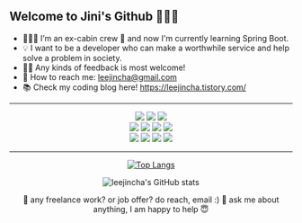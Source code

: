 ## Welcome to Jini's Github 🙋🏻‍♀️



- 👩🏻‍💻 I’m an ex-cabin crew 🛫 and now I'm currently learning Spring Boot.
- 💡 I want to be a developer who can make a worthwhile service and help solve a problem in society.
- 🙌🏻 Any kinds of feedback is most welcome!
- 📧 How to reach me: leejincha@gmail.com 
- 📚 Check my coding blog here! <https://leejincha.tistory.com/>

-------------------------
<div align="center">
<img src="https://img.shields.io/badge/Spring Boot-6DB33F?style=flat-square&logo=Spring Boot&logoColor=white"/> <img src="https://img.shields.io/badge/Spring-6DB33F?style=flat-square&logo=Spring&logoColor=white"/> <img src="https://img.shields.io/badge/Spring Security-6DB33F?style=flat-square&logo=Spring Security&logoColor=white"/>
<div align="center"> 
<img src="https://img.shields.io/badge/Amazon AWS-232F3E?style=flat-square&logo=Amazon AWS&logoColor=white"/> <img src="https://img.shields.io/badge/Amazon S3-569A31?style=flat-square&logo=Amazon S3&logoColor=white"/> <img src="https://img.shields.io/badge/Amazon RDS-527FFF?style=flat-square&logo=Amazon RDS&logoColor=white"/> <img src="https://img.shields.io/badge/Amazon EC2-FF9900?style=flat-square&logo=Amazon EC2&logoColor=white"/>
<div align="center"> 
<img src="https://img.shields.io/badge/MySQL-4479A1?style=flat-square&logo=MySQL&logoColor=white"/> <img src="https://img.shields.io/badge/MongoDB-47A248?style=flat-square&logo=MongoDB&logoColor=white"/> <img src="https://img.shields.io/badge/WebRTC-333333?style=flat-square&logo=WebRTC&logoColor=white"/> <img src="https://img.shields.io/badge/Redis-DC382D?style=flat-square&logo=Redis&logoColor=white"/> 

  
-------------------------------
<div align="center">

[![Top Langs](https://github-readme-stats.vercel.app/api/top-langs/?username=LeejinCha&langs_count=5&layout=compact)](https://github.com/leejincha/github-readme-stats)    
  
![leejincha's GitHub stats](https://github-readme-stats.vercel.app/api?username=LeejinCha&theme=vue&show_icons=true)




💼 any freelance work? or job offer? do reach, email :)
💬 ask me about anything, I am happy to help 😇


